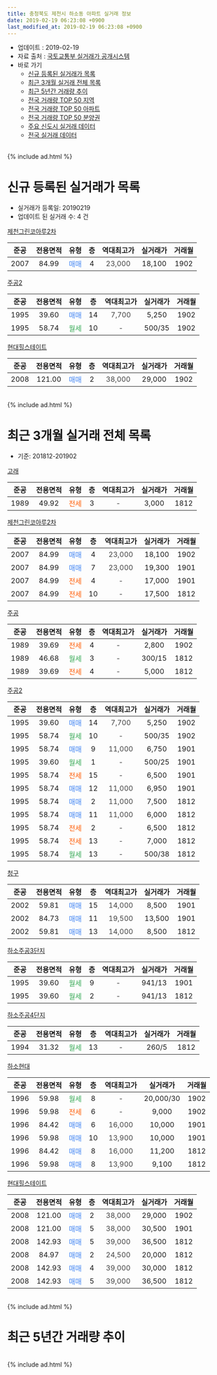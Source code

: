 ```yaml
---
title: 충청북도 제천시 하소동 아파트 실거래 정보
date: 2019-02-19 06:23:08 +0900
last_modified_at: 2019-02-19 06:23:08 +0900
---
```


* 업데이트 : 2019-02-19
* 자료 출처 : [국토교통부 실거래가 공개시스템](http://rt.molit.go.kr)
* 바로 가기
    * [신규 등록된 실거래가 목록](#신규-등록된-실거래가-목록)
    * [최근 3개월 실거래 전체 목록](#최근-3개월-실거래-전체-목록)
    * [최근 5년간 거래량 추이](#최근-5년간-거래량-추이)
    * [전국 거래량 TOP 50 지역](https://ayogom.github.io/apt-trade-info/최근-3개월-전국에서-가장-거래가-많이-발생한-지역)
    * [전국 거래량 TOP 50 아파트](https://ayogom.github.io/apt-trade-info/최근-3개월-전국에서-가장-거래가-많이-발생한-아파트)
    * [전국 거래량 TOP 50 분양권](https://ayogom.github.io/apt-trade-info/최근-3개월-전국에서-가장-거래가-많이-발생한-분양권)
    * [주요 신도시 실거래 데이터](https://ayogom.github.io/apt-trade-info/주요-신도시)
    * [전국 실거래 데이터](https://ayogom.github.io/apt-trade-info/전국)
<br>
{% include ad.html %}
<br>

# 신규 등록된 실거래가 목록
* 실거래가 등록일: 20190219
* 업데이트 된 실거래 수: 4 건


[제천그린코아루2차](https://search.naver.com/search.naver?query=%EC%B6%A9%EC%B2%AD%EB%B6%81%EB%8F%84+%EC%A0%9C%EC%B2%9C%EC%8B%9C+%ED%95%98%EC%86%8C%EB%8F%99+%EC%A0%9C%EC%B2%9C%EA%B7%B8%EB%A6%B0%EC%BD%94%EC%95%84%EB%A3%A82%EC%B0%A8)

|준공|전용면적|유형|층|역대최고가|실거래가|거래월|
|:---:|:---:|:---:|:---:|:---:|:---:|:---:|
|2007|84.99|<span style="color:#4285f3">매매</span>|4|<span style="color:#444444">23,000</span>|18,100|1902|

[주공2](https://search.naver.com/search.naver?query=%EC%B6%A9%EC%B2%AD%EB%B6%81%EB%8F%84+%EC%A0%9C%EC%B2%9C%EC%8B%9C+%ED%95%98%EC%86%8C%EB%8F%99+%EC%A3%BC%EA%B3%B52)

|준공|전용면적|유형|층|역대최고가|실거래가|거래월|
|:---:|:---:|:---:|:---:|:---:|:---:|:---:|
|1995|39.60|<span style="color:#4285f3">매매</span>|14|<span style="color:#444444">7,700</span>|5,250|1902|
|1995|58.74|<span style="color:#34a853">월세</span>|10|<span style="color:#444444">-</span>|500/35|1902|

[현대힐스테이트](https://search.naver.com/search.naver?query=%EC%B6%A9%EC%B2%AD%EB%B6%81%EB%8F%84+%EC%A0%9C%EC%B2%9C%EC%8B%9C+%ED%95%98%EC%86%8C%EB%8F%99+%ED%98%84%EB%8C%80%ED%9E%90%EC%8A%A4%ED%85%8C%EC%9D%B4%ED%8A%B8)

|준공|전용면적|유형|층|역대최고가|실거래가|거래월|
|:---:|:---:|:---:|:---:|:---:|:---:|:---:|
|2008|121.00|<span style="color:#4285f3">매매</span>|2|<span style="color:#444444">38,000</span>|29,000|1902|


<br>
{% include ad.html %}
<br>

# 최근 3개월 실거래 전체 목록
* 기준: 201812-201902


[고래](https://search.naver.com/search.naver?query=%EC%B6%A9%EC%B2%AD%EB%B6%81%EB%8F%84+%EC%A0%9C%EC%B2%9C%EC%8B%9C+%ED%95%98%EC%86%8C%EB%8F%99+%EA%B3%A0%EB%9E%98)

|준공|전용면적|유형|층|역대최고가|실거래가|거래월|
|:---:|:---:|:---:|:---:|:---:|:---:|:---:|
|1989|49.92|<span style="color:#ff5a00">전세</span>|3|<span style="color:#444444">-</span>|3,000|1812|

[제천그린코아루2차](https://search.naver.com/search.naver?query=%EC%B6%A9%EC%B2%AD%EB%B6%81%EB%8F%84+%EC%A0%9C%EC%B2%9C%EC%8B%9C+%ED%95%98%EC%86%8C%EB%8F%99+%EC%A0%9C%EC%B2%9C%EA%B7%B8%EB%A6%B0%EC%BD%94%EC%95%84%EB%A3%A82%EC%B0%A8)

|준공|전용면적|유형|층|역대최고가|실거래가|거래월|
|:---:|:---:|:---:|:---:|:---:|:---:|:---:|
|2007|84.99|<span style="color:#4285f3">매매</span>|4|<span style="color:#444444">23,000</span>|18,100|1902|
|2007|84.99|<span style="color:#4285f3">매매</span>|7|<span style="color:#444444">23,000</span>|19,300|1901|
|2007|84.99|<span style="color:#ff5a00">전세</span>|4|<span style="color:#444444">-</span>|17,000|1901|
|2007|84.99|<span style="color:#ff5a00">전세</span>|10|<span style="color:#444444">-</span>|17,500|1812|

[주공](https://search.naver.com/search.naver?query=%EC%B6%A9%EC%B2%AD%EB%B6%81%EB%8F%84+%EC%A0%9C%EC%B2%9C%EC%8B%9C+%ED%95%98%EC%86%8C%EB%8F%99+%EC%A3%BC%EA%B3%B5)

|준공|전용면적|유형|층|역대최고가|실거래가|거래월|
|:---:|:---:|:---:|:---:|:---:|:---:|:---:|
|1989|39.69|<span style="color:#ff5a00">전세</span>|4|<span style="color:#444444">-</span>|2,800|1902|
|1989|46.68|<span style="color:#34a853">월세</span>|3|<span style="color:#444444">-</span>|300/15|1812|
|1989|39.69|<span style="color:#ff5a00">전세</span>|4|<span style="color:#444444">-</span>|5,000|1812|

[주공2](https://search.naver.com/search.naver?query=%EC%B6%A9%EC%B2%AD%EB%B6%81%EB%8F%84+%EC%A0%9C%EC%B2%9C%EC%8B%9C+%ED%95%98%EC%86%8C%EB%8F%99+%EC%A3%BC%EA%B3%B52)

|준공|전용면적|유형|층|역대최고가|실거래가|거래월|
|:---:|:---:|:---:|:---:|:---:|:---:|:---:|
|1995|39.60|<span style="color:#4285f3">매매</span>|14|<span style="color:#444444">7,700</span>|5,250|1902|
|1995|58.74|<span style="color:#34a853">월세</span>|10|<span style="color:#444444">-</span>|500/35|1902|
|1995|58.74|<span style="color:#4285f3">매매</span>|9|<span style="color:#444444">11,000</span>|6,750|1901|
|1995|39.60|<span style="color:#34a853">월세</span>|1|<span style="color:#444444">-</span>|500/25|1901|
|1995|58.74|<span style="color:#ff5a00">전세</span>|15|<span style="color:#444444">-</span>|6,500|1901|
|1995|58.74|<span style="color:#4285f3">매매</span>|12|<span style="color:#444444">11,000</span>|6,950|1901|
|1995|58.74|<span style="color:#4285f3">매매</span>|2|<span style="color:#444444">11,000</span>|7,500|1812|
|1995|58.74|<span style="color:#4285f3">매매</span>|11|<span style="color:#444444">11,000</span>|6,000|1812|
|1995|58.74|<span style="color:#ff5a00">전세</span>|2|<span style="color:#444444">-</span>|6,500|1812|
|1995|58.74|<span style="color:#ff5a00">전세</span>|13|<span style="color:#444444">-</span>|7,000|1812|
|1995|58.74|<span style="color:#34a853">월세</span>|13|<span style="color:#444444">-</span>|500/38|1812|

[청구](https://search.naver.com/search.naver?query=%EC%B6%A9%EC%B2%AD%EB%B6%81%EB%8F%84+%EC%A0%9C%EC%B2%9C%EC%8B%9C+%ED%95%98%EC%86%8C%EB%8F%99+%EC%B2%AD%EA%B5%AC)

|준공|전용면적|유형|층|역대최고가|실거래가|거래월|
|:---:|:---:|:---:|:---:|:---:|:---:|:---:|
|2002|59.81|<span style="color:#4285f3">매매</span>|15|<span style="color:#444444">14,000</span>|8,500|1901|
|2002|84.73|<span style="color:#4285f3">매매</span>|11|<span style="color:#444444">19,500</span>|13,500|1901|
|2002|59.81|<span style="color:#4285f3">매매</span>|13|<span style="color:#444444">14,000</span>|8,500|1812|

[하소주공3단지](https://search.naver.com/search.naver?query=%EC%B6%A9%EC%B2%AD%EB%B6%81%EB%8F%84+%EC%A0%9C%EC%B2%9C%EC%8B%9C+%ED%95%98%EC%86%8C%EB%8F%99+%ED%95%98%EC%86%8C%EC%A3%BC%EA%B3%B53%EB%8B%A8%EC%A7%80)

|준공|전용면적|유형|층|역대최고가|실거래가|거래월|
|:---:|:---:|:---:|:---:|:---:|:---:|:---:|
|1995|39.60|<span style="color:#34a853">월세</span>|9|<span style="color:#444444">-</span>|941/13|1901|
|1995|39.60|<span style="color:#34a853">월세</span>|2|<span style="color:#444444">-</span>|941/13|1812|

[하소주공4단지](https://search.naver.com/search.naver?query=%EC%B6%A9%EC%B2%AD%EB%B6%81%EB%8F%84+%EC%A0%9C%EC%B2%9C%EC%8B%9C+%ED%95%98%EC%86%8C%EB%8F%99+%ED%95%98%EC%86%8C%EC%A3%BC%EA%B3%B54%EB%8B%A8%EC%A7%80)

|준공|전용면적|유형|층|역대최고가|실거래가|거래월|
|:---:|:---:|:---:|:---:|:---:|:---:|:---:|
|1994|31.32|<span style="color:#34a853">월세</span>|13|<span style="color:#444444">-</span>|260/5|1812|

[하소현대](https://search.naver.com/search.naver?query=%EC%B6%A9%EC%B2%AD%EB%B6%81%EB%8F%84+%EC%A0%9C%EC%B2%9C%EC%8B%9C+%ED%95%98%EC%86%8C%EB%8F%99+%ED%95%98%EC%86%8C%ED%98%84%EB%8C%80)

|준공|전용면적|유형|층|역대최고가|실거래가|거래월|
|:---:|:---:|:---:|:---:|:---:|:---:|:---:|
|1996|59.98|<span style="color:#34a853">월세</span>|8|<span style="color:#444444">-</span>|20,000/30|1902|
|1996|59.98|<span style="color:#ff5a00">전세</span>|6|<span style="color:#444444">-</span>|9,000|1902|
|1996|84.42|<span style="color:#4285f3">매매</span>|6|<span style="color:#444444">16,000</span>|10,000|1901|
|1996|59.98|<span style="color:#4285f3">매매</span>|10|<span style="color:#444444">13,900</span>|10,000|1901|
|1996|84.42|<span style="color:#4285f3">매매</span>|8|<span style="color:#444444">16,000</span>|11,200|1812|
|1996|59.98|<span style="color:#4285f3">매매</span>|8|<span style="color:#444444">13,900</span>|9,100|1812|

[현대힐스테이트](https://search.naver.com/search.naver?query=%EC%B6%A9%EC%B2%AD%EB%B6%81%EB%8F%84+%EC%A0%9C%EC%B2%9C%EC%8B%9C+%ED%95%98%EC%86%8C%EB%8F%99+%ED%98%84%EB%8C%80%ED%9E%90%EC%8A%A4%ED%85%8C%EC%9D%B4%ED%8A%B8)

|준공|전용면적|유형|층|역대최고가|실거래가|거래월|
|:---:|:---:|:---:|:---:|:---:|:---:|:---:|
|2008|121.00|<span style="color:#4285f3">매매</span>|2|<span style="color:#444444">38,000</span>|29,000|1902|
|2008|121.00|<span style="color:#4285f3">매매</span>|5|<span style="color:#444444">38,000</span>|30,500|1901|
|2008|142.93|<span style="color:#4285f3">매매</span>|5|<span style="color:#444444">39,000</span>|36,500|1812|
|2008|84.97|<span style="color:#4285f3">매매</span>|2|<span style="color:#444444">24,500</span>|20,000|1812|
|2008|142.93|<span style="color:#4285f3">매매</span>|4|<span style="color:#444444">39,000</span>|30,000|1812|
|2008|142.93|<span style="color:#4285f3">매매</span>|5|<span style="color:#444444">39,000</span>|36,500|1812|


<br>
{% include ad.html %}
<br>

# 최근 5년간 거래량 추이


<div style="width:100%;">
    <canvas id="deal_progress" height="200"></canvas>
</div>

<script>
new Chart(document.getElementById("deal_progress"), {
    type: 'line',
    data: {
        labels: ['201402','201403','201404','201405','201406','201407','201408','201409','201410','201411','201412','201501','201502','201503','201504','201505','201506','201507','201508','201509','201510','201511','201512','201601','201602','201603','201604','201605','201606','201607','201608','201609','201610','201611','201612','201701','201702','201703','201704','201705','201706','201707','201708','201709','201710','201711','201712','201801','201802','201803','201804','201805','201806','201807','201808','201809','201810','201811','201812','201901','201902'],
        datasets: [{
            label: '매매',
            pointRadius: 1,
            data: [16, 24, 18, 19, 14, 21, 20, 26, 20, 15, 9, 17, 18, 22, 28, 26, 17, 18, 16, 13, 10, 18, 12, 26, 30, 22, 22, 16, 21, 12, 21, 9, 14, 11, 10, 8, 24, 21, 15, 19, 25, 21, 19, 15, 11, 15, 10, 14, 9, 16, 19, 8, 14, 11, 12, 13, 16, 14, 9, 8, 3],
            borderColor: "rgba(255, 201, 14, 1)",
            backgroundColor: "rgba(255, 201, 14, 0.5)",
            fill: false,
            lineTension: 0
        },{
            label: '전월세',
            pointRadius: 1,
            data: [10, 10, 6, 9, 7, 10, 6, 10, 6, 4, 6, 9, 12, 8, 7, 9, 5, 5, 9, 5, 4, 3, 6, 11, 15, 7, 5, 7, 9, 2, 15, 4, 11, 10, 5, 9, 5, 16, 9, 10, 6, 12, 7, 10, 5, 7, 8, 13, 16, 12, 9, 7, 9, 10, 7, 8, 9, 6, 9, 4, 4],
            borderColor: "rgba(0, 141, 185, 1)",
            backgroundColor: "rgba(0, 141, 185, 0.5)",
            fill: false,
            lineTension: 0
        }
        ]
    },
    options: {
        responsive: true,
        title: {
            display: false
        },
        tooltips: {
            mode: 'index',
            intersect: false
        },
        hover: {
            mode: 'nearest',
            intersect: true
        },
        scales: {
            xAxes: [{
                display: true,
                scaleLabel: {
                    display: true,
                    labelString: '년/월'
                }
            }],
            yAxes: [{
                display: true,
                ticks: {
                    suggestedMin: 0,
                },
                scaleLabel: {
                    display: true,
                    labelString: '실거래 수'
                }
            }]
        }
    }
});

</script>


<br>
{% include ad.html %}
<br>

